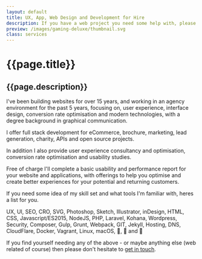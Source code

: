 ```yaml
---
layout: default
title: UX, App, Web Design and Development for Hire
description: If you have a web project you need some help with, please do not hesitate to get in touch.
preview: /images/gaming-deluxe/thumbnail.svg
class: services
---
```


# {{page.title}}
## {{page.description}}

I've been building websites for over 15 years, and working in an agency environment for the past 5 years, focusing on, user experience, interface design, conversion rate optimisation and modern technologies, with a degree background in graphical communication.

I offer full stack development for eCommerce, brochure, marketing, lead generation, charity, APIs and open source projects.

In addition I also provide user experience consultancy and optimisation, conversion rate optimisation and usability studies.

Free of charge I'll complete a basic usability and performance report for your website and applications, with offerings to help you optimise and create better experiences for your potential and returning customers.

If you need some idea of my skill set and what tools I'm familiar with, heres a list for you.

UX, UI, SEO, CRO, SVG, Photoshop, Sketch, Illustrator, inDesign, HTML, CSS, Javascript/ES2015, NodeJS, PHP, Laravel, Kohana, Wordpress, Security, Composer, Gulp, Grunt, Webpack, GIT, Jekyll, Hosting, DNS, CloudFlare, Docker, Vagrant, Linux, macOS, 🍕, 🍕 and 🍕

If you find yourself needing any of the above - or maybe anything else (web related of course) then please don't hesitate to <a href="mailto:&#111;&#119;&#101;&#110;&#64;&#111;&#119;&#101;&#110;&#109;&#101;&#108;&#98;&#111;&#117;&#114;&#110;&#101;&#46;&#99;&#111;&#109;">get in touch</a>.
